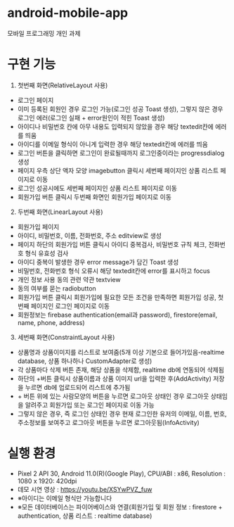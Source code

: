 # android-mobile-app
모바일 프로그래밍 개인 과제

# 구현 기능
1. 첫번째 화면(RelativeLayout 사용)
  - 로그인 페이지
  - 이미 등록된 회원인 경우 로그인 가능(로그인 성공 Toast 생성), 그렇지 않은 경우 로그인 에러(로그인 실패 + error원인이 적힌 Toast 생성)
  - 아이디나 비밀번호 칸에 아무 내용도 입력되지 않았을 경우 해당 textedit칸에 에러를 띄움
  - 아이디를 이메일 형식이 아니게 입력한 경우 해당 textedit칸에 에러를 띄움
  - 로그인 버튼을 클릭하면 로그인이 완료될때까지 로그인중이라는 progressdialog 생성
  - 페이지 우측 상단 액자 모양 imagebutton 클릭시 세번째 페이지인 상품 리스트 페이지로 이동
  - 로그인 성공시에도 세번째 페이지인 상품 리스트 페이지로 이동
  - 회원가입 버튼 클릭시 두번째 화면인 회원가입 페이지로 이동
  
2. 두번째 화면(LinearLayout 사용)
  - 회원가입 페이지
  - 아이디, 비밀번호, 이름, 전화번호, 주소 editview로 생성
  - 페이지 하단의 회원가입 버튼 클릭시 아이디 중복검사, 비밀번호 규칙 체크, 전화번호 형식 유효성 검사
  - 아이디 중복이 발생한 경우 error message가 담긴 Toast 생성
  - 비밀번호, 전화번호 형식 오류시 해당 textedit칸에 error를 표시하고 focus
  - 개인 정보 사용 동의 관련 약관 textview
  - 동의 여부를 묻는 radiobutton
  - 회원가입 버튼 클릭시 회원가입에 필요한 모든 조건을 만족하면 회원가입 성공, 첫번째 페이지인 로그인 페이지로 이동
  - 회원정보는 firebase authentication(email과 password), firestore(email, name, phone, address)
  
3. 세번째 화면(ConstraintLayout 사용)
  - 상품명과 상품이미지를 리스트로 보여줌(5개 이상 기본으로 들어가있음-realtime database, 상품 하나하나 CustomAdapter로 생성)
  - 각 상품마다 삭제 버튼 존재, 해당 상품을 삭제함, realtime db에 연동되어 삭제됨
  - 하단의 +버튼 클릭시 상품이름과 상품 이미지 url을 입력한 후(AddActivity) 저장을 누르면 db에 업로드되어 리스트에 추가됨
  - \+ 버튼 위에 있는 사람모양의 버튼을 누르면 로그아웃 상태인 경우 로그아웃 상태임을 알려주고 회원가입 또는 로그인 페이지로 이동 가능
  - 그렇지 않은 경우, 즉 로그인 상태인 경우 현재 로그인한 유저의 이메일, 이름, 번호, 주소정보를 보여주고 로그아웃 버튼을 누르면 로그아웃됨(InfoActivity)


# 실행 환경
  - Pixel 2 API 30, Android 11.0(R)(Google Play), CPU/ABI : x86, Resolution : 1080 x 1920: 420dpi
  - 데모 시연 영상 : https://youtu.be/XSYwPVZ_fuw
  - ※아이디는 이메일 형식만 가능합니다
  - ※모든 데이터베이스는 파이어베이스와 연결(회원가입 및 회원 정보 : firestore + authentication, 상품 리스트 : realtime database)

